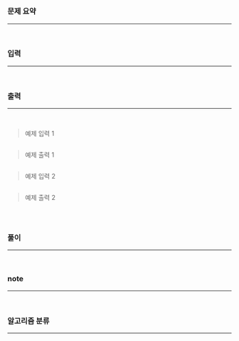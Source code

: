 [](https://www.acmicpc.net/problem/)  
=====

### 문제 요약

-----

<br>

### 입력

-----

<br>

### 출력

-----

<br>

> 예제 입력 1  
```

```  
> 예제 출력 1  
```

```

> 예제 입력 2  
```

```  
> 예제 출력 2  
```

```
<br>

### 풀이  
  
-----

<br>

### note  

-----

<br>

### 알고리즘 분류

-----
